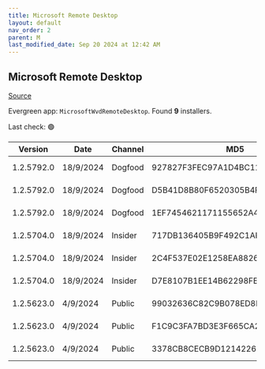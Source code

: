 ```yaml
---
title: Microsoft Remote Desktop
layout: default
nav_order: 2
parent: M
last_modified_date: Sep 20 2024 at 12:42 AM
---
```


## Microsoft Remote Desktop

[Source](https://docs.microsoft.com/en-us/azure/virtual-desktop/connect-windows-7-10)

Evergreen app: `MicrosoftWvdRemoteDesktop`. Found **9** installers.

Last check: 🟢

| Version    | Date      | Channel | MD5                              | Sha2                                                                                                                             | Architecture | Filename                           | URI                                                                                                                                    |
| ---------- | --------- | ------- | -------------------------------- | -------------------------------------------------------------------------------------------------------------------------------- | ------------ | ---------------------------------- | -------------------------------------------------------------------------------------------------------------------------------------- |
| 1.2.5792.0 | 18/9/2024 | Dogfood | 927827F3FEC97A1D4BC117995B7C8C76 | 6E95D6EDD4364958E027784F5B2A34451A215B2F0CB8C7E454426B6B99575DB16EF313643E6E0B8E7329D201EC9AEE29B69F206541937029CAA8598E0A9DE302 | ARM64        | RemoteDesktop_1.2.5792.0_ARM64.msi | [https://query.prod.cms.rt.microsoft.com/cms/api/am/binary/RW1oY2X](https://query.prod.cms.rt.microsoft.com/cms/api/am/binary/RW1oY2X) |
| 1.2.5792.0 | 18/9/2024 | Dogfood | D5B41D8B80F6520305B4F08982482D2D | 11BCDDB52F05866954549C6212E5B4D7D836D508F20ACA549B8FF2B6CCC0FA379D6EB5979DD5EAF2C182A6DDA96E43EAC6D9C7B10E48689481BAF9C5DF71F5CE | x64          | RemoteDesktop_1.2.5792.0_x64.msi   | [https://query.prod.cms.rt.microsoft.com/cms/api/am/binary/RW1p3aG](https://query.prod.cms.rt.microsoft.com/cms/api/am/binary/RW1p3aG) |
| 1.2.5792.0 | 18/9/2024 | Dogfood | 1EF7454621171155652A4E95318DA09D | 0CEACADAC50FB192B12BABAF74B4444B018BDCA2260507558A460DBB18593D182705345DB924395A25EFE2279F29D1C3CDFA91FBCA567F1B0022365C92AA0198 | x86          | RemoteDesktop_1.2.5792.0_x86.msi   | [https://query.prod.cms.rt.microsoft.com/cms/api/am/binary/RW1p8oq](https://query.prod.cms.rt.microsoft.com/cms/api/am/binary/RW1p8oq) |
| 1.2.5704.0 | 18/9/2024 | Insider | 717DB136405B9F492C1AF1D0681C39A4 | 62BCA13B95C462DD441EED081A9E2B946F8F11CDDEEB70963D2C5B503B02FB66054C8B11197F6A529AD740024E9CA65CCA68F6D1F9574CD0B19EE5A23ACD5551 | ARM64        | RemoteDesktop_1.2.5704.0_ARM64.msi | [https://query.prod.cms.rt.microsoft.com/cms/api/am/binary/RW1p0j8](https://query.prod.cms.rt.microsoft.com/cms/api/am/binary/RW1p0j8) |
| 1.2.5704.0 | 18/9/2024 | Insider | 2C4F537E02E1258EA8826184225D8984 | E60A18BBA87D187BB74EC05214B5AB339977ED873770F7B802ED6CC8B96CEEE2020827F97E5AF1ACD41AEFA7A276E9AB0E62C65BDA6679CF58C3D0A779B810F6 | x64          | RemoteDesktop_1.2.5704.0_x64.msi   | [https://query.prod.cms.rt.microsoft.com/cms/api/am/binary/RW1oXSl](https://query.prod.cms.rt.microsoft.com/cms/api/am/binary/RW1oXSl) |
| 1.2.5704.0 | 18/9/2024 | Insider | D7E8107B1EE14B62298FE7CCF67C2E05 | DA5C644025C5E8997D350320477F3BC2480D1B2CB2D8AF0DD0261B07F912ACF50F97B2113426F3E80A11CF59FCAB0FC56B6972BC1D9D3F492B5C49CA07C5D927 | x86          | RemoteDesktop_1.2.5704.0_x86.msi   | [https://query.prod.cms.rt.microsoft.com/cms/api/am/binary/RW1p8as](https://query.prod.cms.rt.microsoft.com/cms/api/am/binary/RW1p8as) |
| 1.2.5623.0 | 4/9/2024  | Public  | 99032636C82C9B078ED8FCA92FB38D80 | 408914DC6B8D01BBBFFBD1208DCF19EE711183DFA9E0E3D3BB26F0CBA86A360707D43474892E514DDA36DFFEF9E7A15BEBD8EDF6EFF1022ADC533241A6ACDE43 | ARM64        | RemoteDesktop_1.2.5623.0_ARM64.msi | [https://query.prod.cms.rt.microsoft.com/cms/api/am/binary/RW1oJu9](https://query.prod.cms.rt.microsoft.com/cms/api/am/binary/RW1oJu9) |
| 1.2.5623.0 | 4/9/2024  | Public  | F1C9C3FA7BD3E3F665CA26F41A13DEA5 | E40A1AD6D91F313902691A981260313CC90AC4AA1C07021F8303893E6A4CE52E122F76B66C005C64B08AB23E0F0A34D1CA48549365C9E36D8CE7A0B6B18007FE | x64          | RemoteDesktop_1.2.5623.0_x64.msi   | [https://query.prod.cms.rt.microsoft.com/cms/api/am/binary/RW1oM4G](https://query.prod.cms.rt.microsoft.com/cms/api/am/binary/RW1oM4G) |
| 1.2.5623.0 | 4/9/2024  | Public  | 3378CB8CECB9D1214226583E3D9413AC | 3E8E2C716164BE47A4D6A915FF624E72174EA5A41B7D2045049811D575E9B15624E783125641955C8F51DC71AB9B32437E4C9817A888624FA3D1C19F02A92A97 | x86          | RemoteDesktop_1.2.5623.0_x86.msi   | [https://query.prod.cms.rt.microsoft.com/cms/api/am/binary/RW1oM4F](https://query.prod.cms.rt.microsoft.com/cms/api/am/binary/RW1oM4F) |
